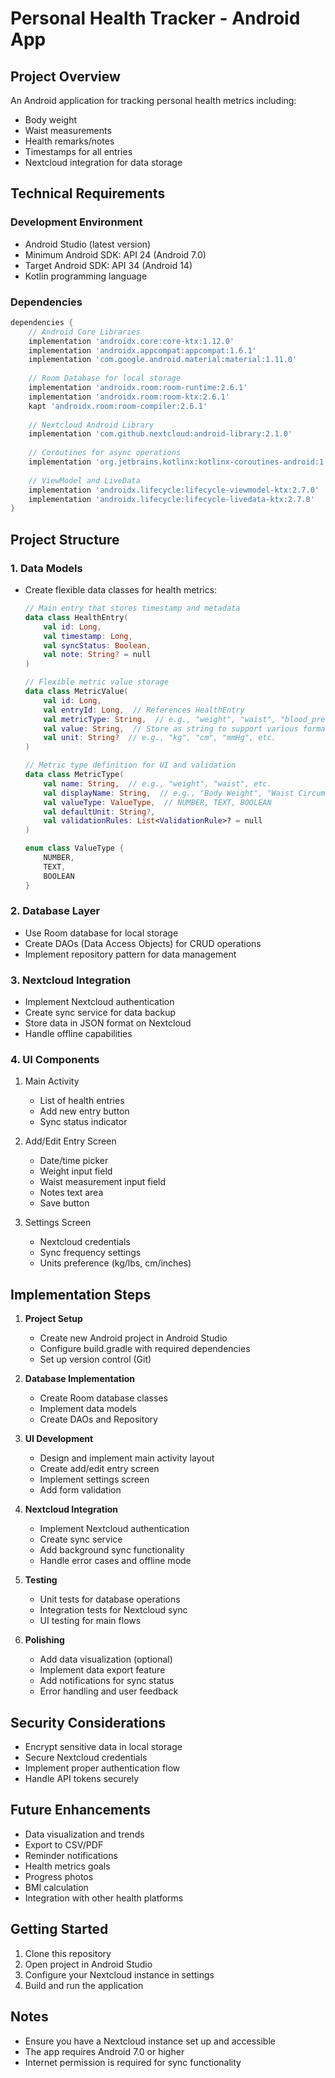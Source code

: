 # Personal Health Tracker - Android App

## Project Overview
An Android application for tracking personal health metrics including:
- Body weight
- Waist measurements
- Health remarks/notes
- Timestamps for all entries
- Nextcloud integration for data storage

## Technical Requirements

### Development Environment
- Android Studio (latest version)
- Minimum Android SDK: API 24 (Android 7.0)
- Target Android SDK: API 34 (Android 14)
- Kotlin programming language

### Dependencies
```gradle
dependencies {
    // Android Core Libraries
    implementation 'androidx.core:core-ktx:1.12.0'
    implementation 'androidx.appcompat:appcompat:1.6.1'
    implementation 'com.google.android.material:material:1.11.0'
    
    // Room Database for local storage
    implementation 'androidx.room:room-runtime:2.6.1'
    implementation 'androidx.room:room-ktx:2.6.1'
    kapt 'androidx.room:room-compiler:2.6.1'
    
    // Nextcloud Android Library
    implementation 'com.github.nextcloud:android-library:2.1.0'
    
    // Coroutines for async operations
    implementation 'org.jetbrains.kotlinx:kotlinx-coroutines-android:1.7.3'
    
    // ViewModel and LiveData
    implementation 'androidx.lifecycle:lifecycle-viewmodel-ktx:2.7.0'
    implementation 'androidx.lifecycle:lifecycle-livedata-ktx:2.7.0'
}
```

## Project Structure

### 1. Data Models
- Create flexible data classes for health metrics:
  ```kotlin
  // Main entry that stores timestamp and metadata
  data class HealthEntry(
      val id: Long,
      val timestamp: Long,
      val syncStatus: Boolean,
      val note: String? = null
  )

  // Flexible metric value storage
  data class MetricValue(
      val id: Long,
      val entryId: Long,  // References HealthEntry
      val metricType: String,  // e.g., "weight", "waist", "blood_pressure", etc.
      val value: String,  // Store as string to support various formats
      val unit: String?  // e.g., "kg", "cm", "mmHg", etc.
  )

  // Metric type definition for UI and validation
  data class MetricType(
      val name: String,  // e.g., "weight", "waist", etc.
      val displayName: String,  // e.g., "Body Weight", "Waist Circumference"
      val valueType: ValueType,  // NUMBER, TEXT, BOOLEAN
      val defaultUnit: String?,
      val validationRules: List<ValidationRule>? = null
  )

  enum class ValueType {
      NUMBER,
      TEXT,
      BOOLEAN
  }
  ```

### 2. Database Layer
- Use Room database for local storage
- Create DAOs (Data Access Objects) for CRUD operations
- Implement repository pattern for data management

### 3. Nextcloud Integration
- Implement Nextcloud authentication
- Create sync service for data backup
- Store data in JSON format on Nextcloud
- Handle offline capabilities

### 4. UI Components
1. Main Activity
   - List of health entries
   - Add new entry button
   - Sync status indicator

2. Add/Edit Entry Screen
   - Date/time picker
   - Weight input field
   - Waist measurement input field
   - Notes text area
   - Save button

3. Settings Screen
   - Nextcloud credentials
   - Sync frequency settings
   - Units preference (kg/lbs, cm/inches)

## Implementation Steps

1. **Project Setup**
   - Create new Android project in Android Studio
   - Configure build.gradle with required dependencies
   - Set up version control (Git)

2. **Database Implementation**
   - Create Room database classes
   - Implement data models
   - Create DAOs and Repository

3. **UI Development**
   - Design and implement main activity layout
   - Create add/edit entry screen
   - Implement settings screen
   - Add form validation

4. **Nextcloud Integration**
   - Implement Nextcloud authentication
   - Create sync service
   - Add background sync functionality
   - Handle error cases and offline mode

5. **Testing**
   - Unit tests for database operations
   - Integration tests for Nextcloud sync
   - UI testing for main flows

6. **Polishing**
   - Add data visualization (optional)
   - Implement data export feature
   - Add notifications for sync status
   - Error handling and user feedback

## Security Considerations
- Encrypt sensitive data in local storage
- Secure Nextcloud credentials
- Implement proper authentication flow
- Handle API tokens securely

## Future Enhancements
- Data visualization and trends
- Export to CSV/PDF
- Reminder notifications
- Health metrics goals
- Progress photos
- BMI calculation
- Integration with other health platforms

## Getting Started
1. Clone this repository
2. Open project in Android Studio
3. Configure your Nextcloud instance in settings
4. Build and run the application

## Notes
- Ensure you have a Nextcloud instance set up and accessible
- The app requires Android 7.0 or higher
- Internet permission is required for sync functionality
